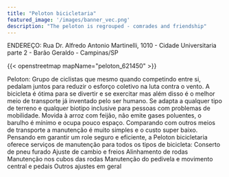 ```yaml
---
title: "Peloton bicicletaria"
featured_image: '/images/banner_vec.png'
description: "The peloton is regrouped - comrades and friendship"
---
```

ENDEREÇO:
Rua Dr. Alfredo Antonio Martinelli, 1010 - Cidade Universitaria parte 2 - Barão Geraldo - Campinas/SP

{{< openstreetmap mapName="peloton_621450" >}}


Peloton: Grupo de ciclistas  que mesmo quando competindo entre si, pedalam juntos para reduzir o esforço coletivo na luta contra o vento.
A bicicleta é ótima para se divertir e se exercitar mas além disso é o melhor meio de transporte já inventado pelo ser humano. Se adapta a qualquer tipo de terreno e qualquer biotipo inclusive para pessoas com problemas de mobilidade. Movida à arroz com feijão, não emite gases poluentes, o barulho é mínimo e ocupa pouco espaço. Comparando com outros meios de transporte a manutenção é muito simples e o custo super baixo.
Pensando em garantir um role seguro e eficiente, a Peloton bicicletaria  oferece serviços de manutenção para todos os tipos de bicicleta:
Conserto de pneu furado
Ajuste de cambio e freios
Alinhamento de rodas
Manutenção nos cubos das rodas
Manutenção do pedivela e movimento central e pedais
Outros ajustes em geral
